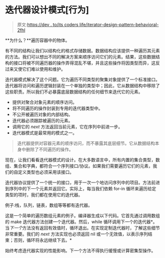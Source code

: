 # 迭代器设计模式[行为]

> 原文:[https://dev . to/its coders life/iterator-design-pattern-behavioral-2fhl](https://dev.to/itscoderslife/iterator-design-pattern-behavioral-2fhl)

**为什么？**遍历容器中的物体。

有不同的结构让我们以结构化的格式存储数据。数据结构应该提供一种遍历其元素的方法。我们可以想出不同的解决方案来顺序访问它们的元素。结果，这些数据结构的接口将被不同遍历器的操作弄得混乱不堪，并且这些操作将因类型而异，这反过来又使它们难以使用和维护。

迭代器模式解决了这个问题。它为遍历不同类型的聚集对象提供了一个标准接口。迭代器将访问和遍历逻辑封装在一个单独的类型中；因此，它从数据结构中移除了这些职责。所以我们不必暴露底层数据结构的任何细节来迭代它的元素。

*   提供对聚合对象元素的顺序访问。
*   将不同遍历的操作封装到专用的迭代器类型中。
*   不公开被遍历对象的内部结构。
*   迭代器必须跟踪被遍历的元素。
*   调用它的 *next* 方法返回当前元素，它在序列中前进一步。
*   迭代器模式是最常用的模式之一。

> 迭代器提供对容器元素的顺序访问，而不暴露其底层细节。它从数据结构本身中删除了不同遍历的操作。

现在，让我们看看迭代器模式的设计。在大多数语言中，所有内置的集合类型，数组、集合和字典，都符合一个序列接口/协议。如果我们需要遍历它们的元素，我们的自定义类型也必须采用该接口。

迭代器协议提供了一个统一的接口，用于一次一个地访问序列中的项目。方法前进到序列中的下一个元素并返回它。实际上，每当我们依赖 for-in 循环来遍历给定类型的项时，我们都在使用它的迭代器。

例子:栈，队列，链表，数组等等都有迭代器。

这是一个简单的遍历数组元素的例子。编译器生成以下代码。它首先通过调用数组的 make 迭代器方法创建一个迭代器。然后，while 循环调用下一个的迭代器*。当*下一个*方法没有返回有效值时，循环退出。在实现定制迭代器时，了解这些细节非常重要。我们的 *next* 方法实现也必须返回 nil 或一个无效值，以表示序列结束；否则，循环将永远继续下去。*

始终考虑迭代器实现的性能影响。下一个方法不得执行缓慢或计算密集型操作。